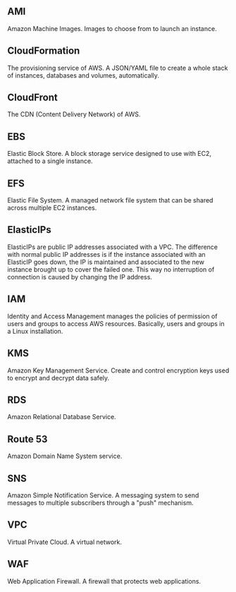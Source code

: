 
## AMI

Amazon Machine Images. Images to choose from to launch an instance.

## CloudFormation

The provisioning service of AWS. A JSON/YAML file to create a whole stack of instances, databases and volumes, automatically.

## CloudFront

The CDN (Content Delivery Network) of AWS.

## EBS

Elastic Block Store. A block storage service designed to use with EC2, attached to a single instance.

## EFS

Elastic File System. A managed network file system that can be shared across multiple EC2 instances.

## ElasticIPs

ElasticIPs are public IP addresses associated with a VPC. The difference with normal public IP addresses is if the instance associated with an ElasticIP goes down, the IP is maintained and associated to the new instance brought up to cover the failed one. This way no interruption of connection is caused by changing the IP address.

## IAM

Identity and Access Management manages the policies of permission of users and groups to access AWS resources. Basically, users and groups in a Linux installation.

## KMS

Amazon Key Management Service. Create and control encryption keys used to encrypt and decrypt data safely.

## RDS

Amazon Relational Database Service.

## Route 53

Amazon Domain Name System service.

## SNS

Amazon Simple Notification Service. A messaging system to send messages to multiple subscribers through a "push" mechanism.

## VPC

Virtual Private Cloud. A virtual network.

## WAF

Web Application Firewall. A firewall that protects web applications.
